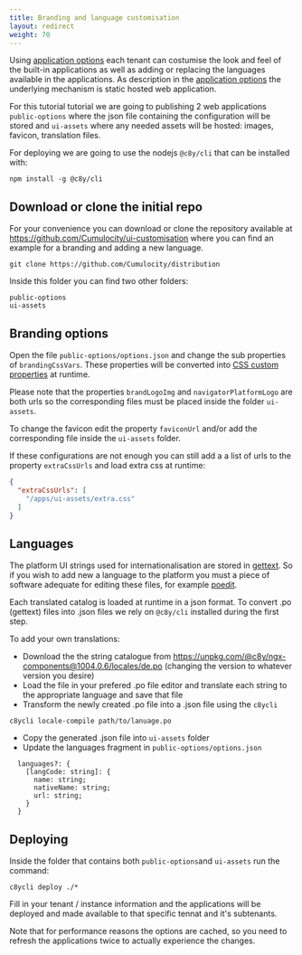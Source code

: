```yaml
---
title: Branding and language customisation
layout: redirect
weight: 70
---
```


Using [application options](#application-options) each tenant can costumise the look and feel of the built-in applications as well as adding or replacing the languages available in the applications.
As description in the [application options](#application-options) the underlying mechanism is static hosted web application.

For this tutorial tutorial we are going to publishing 2 web applications `public-options` where the json file containing the configuration will be stored and `ui-assets` where any needed assets will be hosted: images, favicon, translation files.

For deploying we are going to use the nodejs `@c8y/cli` that can be installed with:

```
npm install -g @c8y/cli
```

## Download or clone the initial repo

For your convenience you can download or clone the repository available at https://github.com/Cumulocity/ui-customisation where you can find an example for a branding and adding a new language.

```
git clone https://github.com/Cumulocity/distribution
```

Inside this folder you can find two other folders:

```
public-options
ui-assets
```

## Branding options

Open the file `public-options/options.json` and change the sub properties of `brandingCssVars`.
These properties will be converted into [CSS custom properties](#css-custom-properties) at runtime.

Please note that the properties `brandLogoImg` and `navigatorPlatformLogo` are both urls so the corresponding files must be placed inside the folder `ui-assets`.

To change the favicon edit the property `faviconUrl` and/or add the corresponding file inside the `ui-assets` folder.

If these configurations are not enough you can still add a a list of urls to the property `extraCssUrls` and load extra css at runtime:

```json
{
  "extraCssUrls": [
    "/apps/ui-assets/extra.css"
  ]
}
```

## Languages

The platform UI strings used for internationalisation are stored in [gettext](https://en.wikipedia.org/wiki/Gettext).
So if you wish to add new a language to the platform you must a piece of software adequate for editing these files, for example [poedit](https://poedit.net/).

Each translated catalog is loaded at runtime in a json format. To convert .po (gettext) files into .json files we rely on `@c8y/cli` installed during the first step.

To add your own translations:

* Download the the string catalogue from https://unpkg.com/@c8y/ngx-components@1004.0.6/locales/de.po (changing the version to whatever version you desire)
* Load the file in your prefered .po file editor and translate each string to the appropriate language and save that file
* Transform the newly created .po file into a .json file using the `c8ycli`

```
c8ycli locale-compile path/to/lanuage.po
```

* Copy the generated .json file into `ui-assets` folder
* Update the languages fragment in `public-options/options.json`

```
  languages?: {
    [langCode: string]: {
      name: string;
      nativeName: string;
      url: string;
    }
  }
```

## Deploying

Inside the folder that contains both `public-options`and `ui-assets` run the command:

```
c8ycli deploy ./*
```

Fill in your tenant / instance information and the applications will be deployed and made available to that specific tennat and it's subtenants.

Note that for performance reasons the options are cached, so you need to refresh the applications twice to actually experience the changes.




